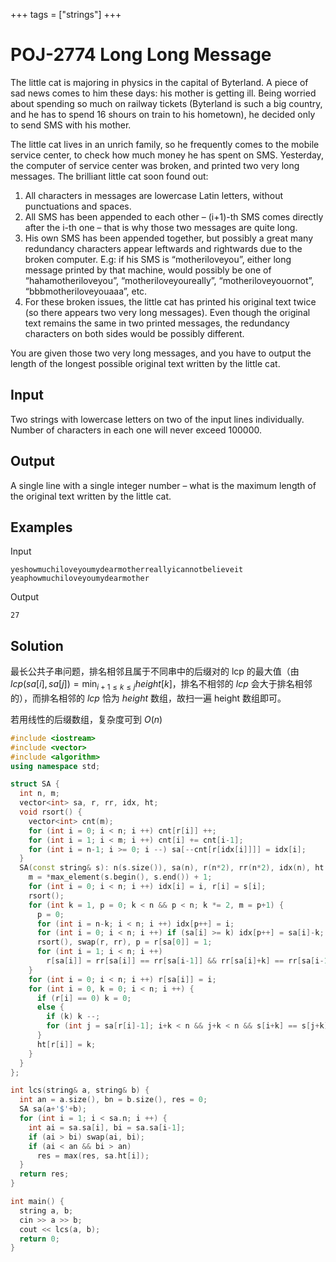 +++
tags = ["strings"]
+++

# POJ-2774 Long Long Message 

The little cat is majoring in physics in the capital of Byterland. A piece of sad news comes to him these days: his mother is getting ill. Being worried about spending so much on railway tickets (Byterland is such a big country, and he has to spend 16 shours on train to his hometown), he decided only to send SMS with his mother.

The little cat lives in an unrich family, so he frequently comes to the mobile service center, to check how much money he has spent on SMS. Yesterday, the computer of service center was broken, and printed two very long messages. The brilliant little cat soon found out:

1. All characters in messages are lowercase Latin letters, without punctuations and spaces.
2. All SMS has been appended to each other – (i+1)-th SMS comes directly after the i-th one – that is why those two messages are quite long.
3. His own SMS has been appended together, but possibly a great many redundancy characters appear leftwards and rightwards due to the broken computer.
   E.g: if his SMS is “motheriloveyou”, either long message printed by that machine, would possibly be one of “hahamotheriloveyou”, “motheriloveyoureally”, “motheriloveyouornot”, “bbbmotheriloveyouaaa”, etc.
4. For these broken issues, the little cat has printed his original text twice (so there appears two very long messages). Even though the original text remains the same in two printed messages, the redundancy characters on both sides would be possibly different.

You are given those two very long messages, and you have to output the length of the longest possible original text written by the little cat.

## Input

Two strings with lowercase letters on two of the input lines individually. Number of characters in each one will never exceed 100000.

## Output

A single line with a single integer number – what is the maximum length of the original text written by the little cat.

## Examples

Input

```
yeshowmuchiloveyoumydearmotherreallyicannotbelieveit
yeaphowmuchiloveyoumydearmother
```

Output

```
27
```

## Solution

最长公共子串问题，排名相邻且属于不同串中的后缀对的 lcp 的最大值（由 $lcp(sa[i], sa[j]) = \min_{i+1\le k \le j} height[k]$，排名不相邻的 $lcp$ 会大于排名相邻的），而排名相邻的 $lcp$ 恰为 $height$ 数组，故扫一遍 height 数组即可。

若用线性的后缀数组，复杂度可到 $O(n)$

```cpp
#include <iostream>
#include <vector>
#include <algorithm>
using namespace std;

struct SA {
  int n, m;
  vector<int> sa, r, rr, idx, ht;
  void rsort() {
    vector<int> cnt(m);
    for (int i = 0; i < n; i ++) cnt[r[i]] ++;
    for (int i = 1; i < m; i ++) cnt[i] += cnt[i-1];
    for (int i = n-1; i >= 0; i --) sa[--cnt[r[idx[i]]]] = idx[i];
  }
  SA(const string& s): n(s.size()), sa(n), r(n*2), rr(n*2), idx(n), ht(n) {
    m = *max_element(s.begin(), s.end()) + 1;
    for (int i = 0; i < n; i ++) idx[i] = i, r[i] = s[i];
    rsort();
    for (int k = 1, p = 0; k < n && p < n; k *= 2, m = p+1) {
      p = 0;
      for (int i = n-k; i < n; i ++) idx[p++] = i;
      for (int i = 0; i < n; i ++) if (sa[i] >= k) idx[p++] = sa[i]-k;
      rsort(), swap(r, rr), p = r[sa[0]] = 1;
      for (int i = 1; i < n; i ++)
        r[sa[i]] = rr[sa[i]] == rr[sa[i-1]] && rr[sa[i]+k] == rr[sa[i-1]+k] ? p: ++p;
    }
    for (int i = 0; i < n; i ++) r[sa[i]] = i;
    for (int i = 0, k = 0; i < n; i ++) {
      if (r[i] == 0) k = 0;
      else {
        if (k) k --;
        for (int j = sa[r[i]-1]; i+k < n && j+k < n && s[i+k] == s[j+k]; k ++) ;
      }
      ht[r[i]] = k;
    }
  }
};

int lcs(string& a, string& b) {
  int an = a.size(), bn = b.size(), res = 0;
  SA sa(a+'$'+b);
  for (int i = 1; i < sa.n; i ++) {
    int ai = sa.sa[i], bi = sa.sa[i-1];
    if (ai > bi) swap(ai, bi);
    if (ai < an && bi > an)
      res = max(res, sa.ht[i]);
  }
  return res;
}

int main() {
  string a, b;
  cin >> a >> b;
  cout << lcs(a, b);
  return 0;
}
```
